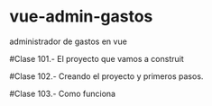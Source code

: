 # vue-admin-gastos
 administrador de gastos en vue

#Clase 101.- El proyecto que vamos a construit

#Clase 102.- Creando el proyecto y primeros pasos.

#Clase 103.- Como funciona <style> en los single file components?, que es style scoped? y mas
-npm i sass

#Clase 104.- Añadiendo css global.

#Clase 105.- Primeros pasos con el formulario de presupuestos

#Clase 106. Finalizando el Formulario de presupuesto.

#Clase 107.- Validando el presupuesto.

#Clase 108.- Mostrando una alerta de error si el presupuesto es invalido.

#Clase 109.- Mostrando de forma condicional un componente si el presupuesto es valido.

#Clase 110.- Trabajando con la pantalla de gastos, disponible,  Gastado y más

#Clase 111.- Css al panel del presupuesto.

#Clase 112.- Mostrando el presupuesto disponible.

#Clase 113.- Formatear cantidades como dinero.

#Clase 114.- Añadiendo un botón para nuevos gastos.

#Clase 115.- Creando el componente para el modal.

#Clase 116.- Css al componente Modal.

#Clase 117.- Añadiendo el formulario en el Modal.

#Clase 118.- Css al formulario Modal.

#Clase 119.- Añadiendo una animación al modal.

#Clase 120.- Creando el state para los gastos

#Clase 121.- Escribiendo en el state principal desde el modal con $.emit

#Clase 122.- Validando los nuevos gastos

#Clase 123.- Emitiendo hacia el componente padre.

#Clase 124.- Almacenando Gastos en el state.

#Clase 125.- Generando un unico ID sin dependencias

#Clase 126.- Ocultar Modal y reiniciar formulario una vez que se agrega un gasto.

#Clase 127.- Primeros pasos mostrando los gastos.

#Clase 128.- Mostrar los gastos e iconos de las categorias.

#Clase 129.- Aplicando css a los gastos

#Clase 130.- Fijar el modal si tenemos muchos gastos

#Clase 131.- Calcular el Total Gastado en base a los gastoos y RETO 03

#Clase 133.- Validar que el usuario no gaste más de lo disponible

#Clase 134.- Definiendo un gasto a Editar

#Clase 135.- Reiniciar el formulario cada que el modal se cierre.

#Clase 136.- Evitar registros duplicados.

